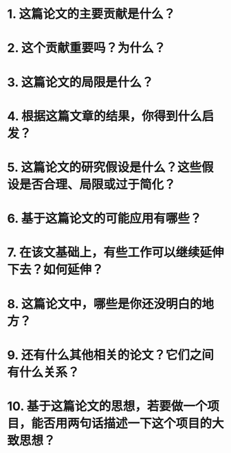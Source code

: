 
# 1. 这篇论文的主要贡献是什么？
# 2. 这个贡献重要吗？为什么？
# 3. 这篇论文的局限是什么？
# 4. 根据这篇文章的结果，你得到什么启发？
# 5. 这篇论文的研究假设是什么？这些假设是否合理、局限或过于简化？
# 6. 基于这篇论文的可能应用有哪些？
# 7. 在该文基础上，有些工作可以继续延伸下去？如何延伸？
# 8. 这篇论文中，哪些是你还没明白的地方？
# 9. 还有什么其他相关的论文？它们之间有什么关系？
# 10. 基于这篇论文的思想，若要做一个项目，能否用两句话描述一下这个项目的大致思想？
